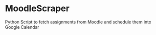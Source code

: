 # MoodleScraper
Python Script to fetch assignments from Moodle and schedule them into Google Calendar
